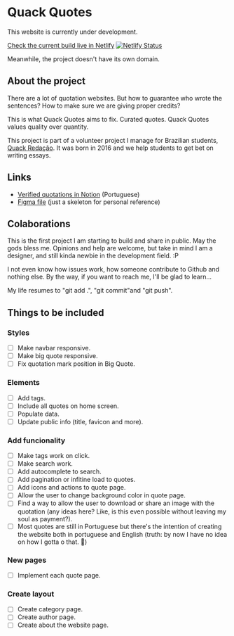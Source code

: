 # Quack Quotes

This website is currently under development.

[Check the current build live in Netlify](https://quack-quotes.netlify.app/)
[![Netlify Status](https://api.netlify.com/api/v1/badges/23acca8f-ecdd-4854-9d0a-77714e422f0a/deploy-status)](https://app.netlify.com/sites/stupendous-conkies-7663e2/deploys)

Meanwhile, the project doesn't have its own domain.

## About the project

There are a lot of quotation websites.
But how to guarantee who wrote the sentences?
How to make sure we are giving proper credits?

This is what Quack Quotes aims to fix. Curated quotes.
Quack Quotes values quality over quantity.

This project is part of a volunteer project I manage for Brazilian students, [Quack Redação](https://quackredacao.com.br/about-us/). It was born in 2016 and we help students to get bet on writing essays.

## Links

- [Verified quotations in Notion](https://sheisacreative.notion.site/39c27dcec4174747a865c586cb2458fb?v=eb05e2b23f6246fcb1f25c26848c7b0f) (Portuguese)
- [Figma file](https://www.figma.com/file/u1PbpsSEC5nEpyOjQfVRGm/Quack-Quotes?node-id=0%3A1&t=096wWxRMy4kc7ktz-1) (just a skeleton for personal reference)

## Colaborations

This is the first project I am starting to build and share in public. May the gods bless me. Opinions and help are welcome, but take in mind I am a designer, and still kinda newbie in the development field. :P

I not even know how issues work, how someone contribute to Github and nothing else. By the way, if you want to reach me, I'll be glad to learn...

My life resumes to "git add .", "git commit"and "git push".

## Things to be included

### Styles

- [ ] Make navbar responsive.
- [ ] Make big quote responsive.
- [ ] Fix quotation mark position in Big Quote.

### Elements

- [ ] Add tags.
- [ ] Include all quotes on home screen.
- [ ] Populate data.
- [ ] Update public info (title, favicon and more).

### Add funcionality

- [ ] Make tags work on click.
- [ ] Make search work.
- [ ] Add autocomplete to search.
- [ ] Add pagination or infitine load to quotes.
- [ ] Add icons and actions to quote page.
- [ ] Allow the user to change background color in quote page.
- [ ] Find a way to allow the user to download or share an image with the quotation (any ideas here? Like, is this even possible without leaving my soul as payment?).
- [ ] Most quotes are still in Portuguese but there's the intention of creating the website both in portuguese and English (truth: by now I have no idea on how I gotta o that. 🙊)

### New pages

- [ ] Implement each quote page.

### Create layout

- [ ] Create category page.
- [ ] Create author page.
- [ ] Create about the website page.
